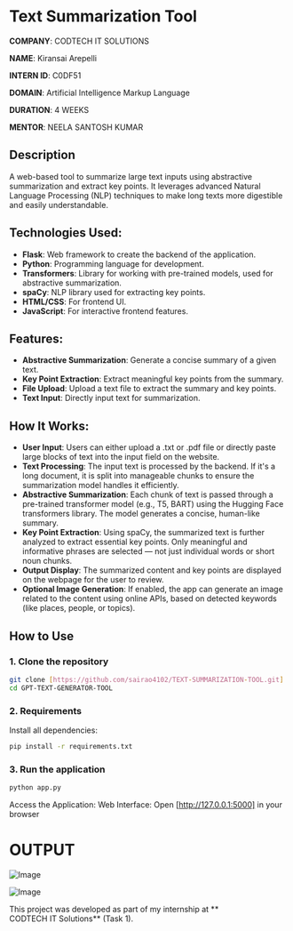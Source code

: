 # Text Summarization Tool

**COMPANY**: CODTECH IT SOLUTIONS

**NAME**: Kiransai Arepelli

**INTERN ID**: C0DF51

**DOMAIN**: Artificial Intelligence Markup Language

**DURATION**: 4 WEEKS

**MENTOR**: NEELA SANTOSH KUMAR

## Description
A web-based tool to summarize large text inputs using abstractive summarization and extract key points.  It leverages advanced Natural Language Processing (NLP) techniques to make long texts more digestible and easily understandable.

## Technologies Used:
- **Flask**: Web framework to create the backend of the application.
- **Python**: Programming language for development.
- **Transformers**: Library for working with pre-trained models, used for abstractive summarization.
- **spaCy**: NLP library used for extracting key points.
- **HTML/CSS**: For frontend UI.
- **JavaScript**: For interactive frontend features.

## Features:
- **Abstractive Summarization**: Generate a concise summary of a given text.
- **Key Point Extraction**: Extract meaningful key points from the summary.
- **File Upload**: Upload a text file to extract the summary and key points.
- **Text Input**: Directly input text for summarization.

## How It Works:
- **User Input**:
Users can either upload a .txt or .pdf file or directly paste large blocks of text into the input field on the website.
- **Text Processing**:
The input text is processed by the backend. If it's a long document, it is split into manageable chunks to ensure the summarization model handles it efficiently.
- **Abstractive Summarization**:
Each chunk of text is passed through a pre-trained transformer model (e.g., T5, BART) using the Hugging Face transformers library. The model generates a concise, human-like summary.
- **Key Point Extraction**:
Using spaCy, the summarized text is further analyzed to extract essential key points. Only meaningful and informative phrases are selected — not just individual words or short noun chunks.
- **Output Display**:
The summarized content and key points are displayed on the webpage for the user to review.
- **Optional Image Generation**:
If enabled, the app can generate an image related to the content using online APIs, based on detected keywords (like places, people, or topics).

##  How to Use

### 1. **Clone the repository**

```bash
git clone [https://github.com/sairao4102/TEXT-SUMMARIZATION-TOOL.git]
cd GPT-TEXT-GENERATOR-TOOL
```

### 2.  Requirements

Install all dependencies:

```bash
pip install -r requirements.txt
```
### 3. **Run the application**

```bash
python app.py
```

Access the Application:
Web Interface: Open [http://127.0.0.1:5000] in your browser

# OUTPUT

![Image](https://github.com/user-attachments/assets/90fe170d-8967-41ac-8ced-37c0edc9ccd8)

![Image](https://github.com/user-attachments/assets/fa6a395b-cd0e-4398-a117-94c9b71e85f1)


This project was developed as part of my internship at ** CODTECH IT Solutions** (Task 1). 

